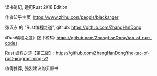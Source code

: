 读书笔记, 适配Rust 2018 Edition

作者知乎主页: https://www.zhihu.com/people/blackanger

张汉东 的 "Rust编程之道", github: https://github.com/ZhangHanDong

《Rust编程之道》随书源码: https://github.com/ZhangHanDong/tao-of-rust-codes

Rust 编程之道【第二版】: https://github.com/ZhangHanDong/the-tao-of-rust-programming-v2

值得推荐, 强烈建议购买原书